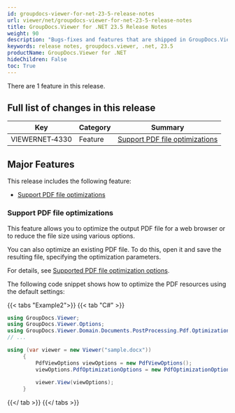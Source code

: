 ```yaml
---
id: groupdocs-viewer-for-net-23-5-release-notes
url: viewer/net/groupdocs-viewer-for-net-23-5-release-notes
title: GroupDocs.Viewer for .NET 23.5 Release Notes
weight: 90
description: "Bugs-fixes and features that are shipped in GroupDocs.Viewer for .NET 23.5"
keywords: release notes, groupdocs.viewer, .net, 23.5
productName: GroupDocs.Viewer for .NET
hideChildren: False
toc: True
---
```


There are 1 feature in this release.

## Full list of changes in this release

| Key | Category | Summary |
| --- | --- | --- |
|VIEWERNET&#8209;4330|Feature|[Support PDF file optimizations](https://issue.saltov.dynabic.com/issues/VIEWERNET-4330)|

## Major Features

This release includes the following feature:

* [Support PDF file optimizations](#support-pdf-file-optimizations)

### Support PDF file optimizations 

This feature allows you to optimize the output PDF file for a web browser or to reduce the file size using various options.

You can also optimize an existing PDF file. To do this, open it and save the resulting file, specifying the optimization parameters.

For details, see [Supported PDF file optimization options](/viewer/net/optimization-pdf-options/).

The following code snippet shows how to optimize the PDF resources using the default settings:

{{< tabs "Example2">}}
{{< tab "C#" >}}
```cs
using GroupDocs.Viewer;
using GroupDocs.Viewer.Options;
using GroupDocs.Viewer.Domain.Documents.PostProcessing.Pdf.Optimization;
// ...

using (var viewer = new Viewer("sample.docx"))
     {
         PdfViewOptions viewOptions = new PdfViewOptions();
         viewOptions.PdfOptimizationOptions = new PdfOptimizationOptions();
     
         viewer.View(viewOptions);
     }
```
{{</ tab >}}
{{</ tabs >}}